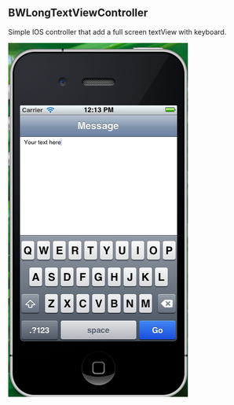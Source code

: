 ## BWLongTextViewController

Simple IOS controller that add a full screen textView with keyboard.

![Screenshot](https://github.com/brunow/BWLongTextViewController/raw/master/screenshot.png)